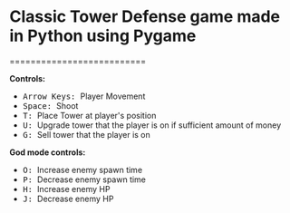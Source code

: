 # Classic Tower Defense game made in Python using Pygame
==========================

**Controls:**
- <kbd>Arrow Keys: </kbd>Player Movement
- <kbd>Space: </kbd>Shoot
- <kbd>T: </kbd>Place Tower at player's position
- <kbd>U: </kbd>Upgrade tower that the player is on if sufficient amount of money
- <kbd>G: </kbd>Sell tower that the player is on

**God mode controls:**
- <kbd>O: </kbd>Increase enemy spawn time
- <kbd>P: </kbd>Decrease enemy spawn time
- <kbd>H: </kbd>Increase enemy HP
- <kbd>J: </kbd>Decrease enemy HP

